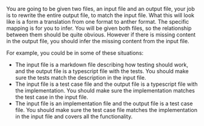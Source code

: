 You are going to be given two files, an input file and an output file, your job is to rewrite the entire output file, to match the input file.
What this will look like is a form a translation from one format to anther format. The specific mapping is for you to infer.
You will be given both files, so the relationship between them should be quite obvious. However if there is missing content in the output file, you should infer the missing content from the input file.

For example, you could be in some of these situations:

- The input file is a markdown file describing how testing should work, and the output file is a typescript file with the tests. You should make sure the tests match the description in the input file.
- The input file is a test case file and the output file is a typescript file with the implementation. You should make sure the implementation matches the test case in the input file.
- The input file is an implementation file and the output file is a test case file. You should make sure the test case file matches the implementation in the input file and covers all the functionality.